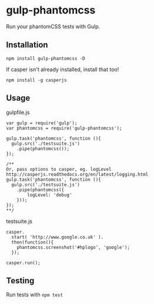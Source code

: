 
# gulp-phantomcss

Run your phantomCSS tests with Gulp.

## Installation

`npm install gulp-phantomcss -D`

If casper isn't already installed, install that too!

`npm install -g casperjs`

## Usage

gulpfile.js

    var gulp = require('gulp');
    var phantomcss = require('gulp-phantomcss');

    gulp.task('phantomcss', function (){
      gulp.src('./testsuite.js')
        .pipe(phantomcss());
    });
    
    /**
    Or, pass options to casper, eg. logLevel http://casperjs.readthedocs.org/en/latest/logging.html
    gulp.task('phantomcss', function (){
      gulp.src('./testsuite.js')
        .pipe(phantomcss({
            logLevel: 'debug'
        }));
    });
    **/

testsuite.js

    casper.
      start( 'http://www.google.co.uk' ).
      then(function(){
        phantomcss.screenshot('#hplogo', 'google');
      });

    casper.run();


## Testing

Run tests with `npm test`
